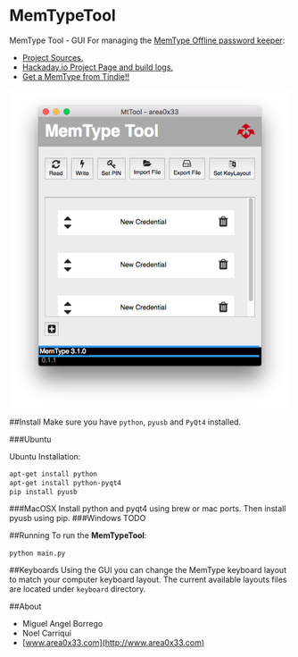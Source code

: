 # MemTypeTool
MemType Tool - GUI For managing the [MemType Offline password keeper](http://www.area0x33.com/blog/?page_id=329):
 - [Project Sources.](https://github.com/jim17/memtype)
 - [Hackaday.io Project Page and build logs.](https://hackaday.io/project/8342-memtype-open-source-password-keeper)
 - [Get a MemType from Tindie!!](https://www.tindie.com/products/area0x33/memtype-open-source-password-keeper/)


![screenshot](screenshots/screenshot.png)


##Install
Make sure you have `python`, `pyusb` and `PyQt4` installed.

###Ubuntu

Ubuntu Installation:

```
apt-get install python
apt-get install python-pyqt4
pip install pyusb
```

###MacOSX
Install python and pyqt4 using brew or mac ports. Then install pyusb using pip.
###Windows
TODO

##Running
To run the **MemTypeTool**:

`python main.py`

##Keyboards
Using the GUI you can change the MemType keyboard layout to match your computer keyboard layout.
The current available layouts files are located under `keyboard` directory.

##About

* Miguel Angel Borrego
* Noel Carriquí
* [www.area0x33.com](http://www.area0x33.com)
